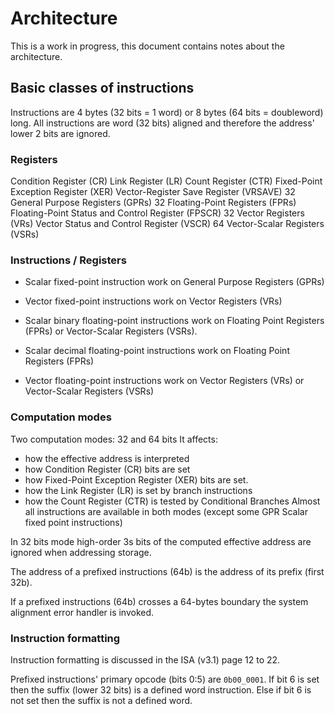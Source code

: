 # Architecture

This is a work in progress, this document contains notes about the
architecture.

## Basic classes of instructions
Instructions are 4 bytes (32 bits = 1 word) or 8 bytes (64 bits = doubleword)
long.
All instructions are word (32 bits) aligned and therefore the address' lower 2
bits are ignored.

### Registers
Condition Register (CR)
Link Register (LR)
Count Register (CTR)
Fixed-Point Exception Register (XER)
Vector-Register Save Register (VRSAVE)
32 General Purpose Registers (GPRs)
32 Floating-Point Registers (FPRs)
Floating-Point Status and Control Register (FPSCR)
32 Vector Registers (VRs)
Vector Status and Control Register (VSCR)
64 Vector-Scalar Registers (VSRs)

### Instructions / Registers
- Scalar fixed-point instruction work on General Purpose Registers (GPRs)

- Vector fixed-point instructions work on Vector Registers (VRs)

- Scalar binary floating-point instructions work on Floating Point Registers
(FPRs) or Vector-Scalar Registers (VSRs).

- Scalar decimal floating-point instructions work on Floating Point Registers
  (FPRs)

- Vector floating-point instructions work on Vector Registers (VRs) or
  Vector-Scalar Registers (VSRs)

### Computation modes
Two computation modes: 32 and 64 bits
It affects:
- how the effective address is interpreted
- how Condition Register (CR) bits are set
- how Fixed-Point Exception Register (XER) bits are set.
- how the Link Register (LR) is set by branch instructions
- how the Count Register (CTR) is tested by Conditional Branches 
Almost all instructions are available in both modes (except some GPR Scalar
fixed point instructions)

In 32 bits mode high-order 3s bits of the computed effective address are
ignored when addressing storage.

The address of a prefixed instructions (64b) is the address of its prefix
(first 32b).

If a prefixed instructions (64b) crosses a 64-bytes boundary the system
alignment error handler is invoked.

### Instruction formatting
Instruction formatting is discussed in the ISA (v3.1) page 12 to 22.

Prefixed instructions' primary opcode (bits 0:5) are `0b00_0001`.
If bit 6 is set then the suffix (lower 32 bits) is a defined word instruction.
Else if bit 6 is not set then the suffix is not a defined word.
